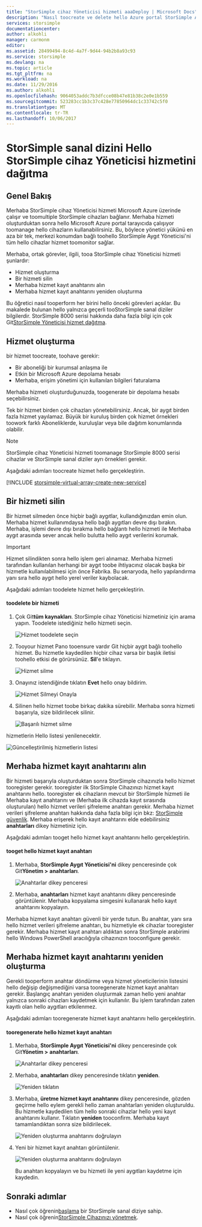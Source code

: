 ```yaml
---
title: "StorSimple cihaz Yöneticisi hizmeti aaaDeploy | Microsoft Docs"
description: "Nasıl toocreate ve delete hello Azure portal StorSimple Aygıt Yöneticisi'ni hizmetinde hello açıklar ve nasıl toomanage hello hizmet kayıt anahtarını açıklar."
services: storsimple
documentationcenter: 
author: alkohli
manager: carmonm
editor: 
ms.assetid: 28499494-8c4d-4a7f-9d44-94b2b8a93c93
ms.service: storsimple
ms.devlang: na
ms.topic: article
ms.tgt_pltfrm: na
ms.workload: na
ms.date: 11/29/2016
ms.author: alkohli
ms.openlocfilehash: 9064053addc7b3dfcce08b47e81b38c2e0e1b559
ms.sourcegitcommit: 523283cc1b3c37c428e77850964dc1c33742c5f0
ms.translationtype: MT
ms.contentlocale: tr-TR
ms.lasthandoff: 10/06/2017
---
```

# <a name="deploy-hello-storsimple-device-manager-service-for-storsimple-virtual-array"></a>StorSimple sanal dizini Hello StorSimple cihaz Yöneticisi hizmetini dağıtma
## <a name="overview"></a>Genel Bakış

Merhaba StorSimple cihaz Yöneticisi hizmeti Microsoft Azure üzerinde çalışır ve toomultiple StorSimple cihazları bağlanır. Merhaba hizmeti oluşturduktan sonra hello Microsoft Azure portal tarayıcıda çalışıyor toomanage hello cihazların kullanabilirsiniz. Bu, böylece yönetici yükünü en aza bir tek, merkezi konumdan bağlı toohello StorSimple Aygıt Yöneticisi'ni tüm hello cihazlar hizmet toomonitor sağlar.

Merhaba, ortak görevler, ilgili, tooa StorSimple cihaz Yöneticisi hizmeti şunlardır:

* Hizmet oluşturma
* Bir hizmeti silin
* Merhaba hizmet kayıt anahtarını alın
* Merhaba hizmet kayıt anahtarını yeniden oluşturma

Bu öğretici nasıl tooperform her birini hello önceki görevleri açıklar. Bu makalede bulunan hello yalnızca geçerli tooStorSimple sanal diziler bilgilerdir. StorSimple 8000 serisi hakkında daha fazla bilgi için çok Git[StorSimple Yöneticisi hizmet dağıtma](storsimple-manage-service.md).

## <a name="create-a-service"></a>Hizmet oluşturma

bir hizmet toocreate, toohave gerekir:

* Bir aboneliği bir kurumsal anlaşma ile
* Etkin bir Microsoft Azure depolama hesabı
* Merhaba, erişim yönetimi için kullanılan bilgileri faturalama

Merhaba hizmeti oluşturduğunuzda, toogenerate bir depolama hesabı seçebilirsiniz.

Tek bir hizmet birden çok cihazları yönetebilirsiniz. Ancak, bir aygıt birden fazla hizmet yayılamaz. Büyük bir kuruluş birden çok hizmet örnekleri toowork farklı Aboneliklerde, kuruluşlar veya bile dağıtım konumlarında olabilir.

> [!NOTE]
> StorSimple cihaz Yöneticisi hizmeti toomanage StorSimple 8000 serisi cihazlar ve StorSimple sanal diziler ayrı örnekleri gerekir.


Aşağıdaki adımları toocreate hizmet hello gerçekleştirin.

[!INCLUDE [storsimple-virtual-array-create-new-service](../../includes/storsimple-virtual-array-create-new-service.md)]

## <a name="delete-a-service"></a>Bir hizmeti silin

Bir hizmet silmeden önce hiçbir bağlı aygıtlar, kullandığınızdan emin olun. Merhaba hizmet kullanımdaysa hello bağlı aygıtları devre dışı bırakın. Merhaba, işlemi devre dışı bırakma hello bağlantı hello hizmeti ile Merhaba aygıt arasında sever ancak hello bulutta hello aygıt verilerini korumak.

> [!IMPORTANT]
> Hizmet silindikten sonra hello işlem geri alınamaz. Merhaba hizmeti tarafından kullanılan herhangi bir aygıt toobe ihtiyacınız olacak başka bir hizmetle kullanılabilmesi için önce Fabrika. Bu senaryoda, hello yapılandırma yanı sıra hello aygıt hello yerel veriler kaybolacak.
 

Aşağıdaki adımları toodelete hizmet hello gerçekleştirin.

#### <a name="toodelete-a-service"></a>toodelete bir hizmeti

1. Çok Git**tüm kaynakları**. StorSimple cihaz Yöneticisi hizmetiniz için arama yapın. Toodelete istediğiniz hello hizmeti seçin.
   
    ![Hizmet toodelete seçin](./media/storsimple-virtual-array-manage-service/deleteservice2.png)
2. Tooyour hizmet Pano tooensure vardır Git hiçbir aygıt bağlı toohello hizmet. Bu hizmetle kaydedilen hiçbir cihaz varsa bir başlık iletisi toohello etkisi de görürsünüz. **Sil**'e tıklayın.
   
    ![Hizmet silme](./media/storsimple-virtual-array-manage-service/deleteservice3.png)

3. Onayınız istendiğinde tıklatın **Evet** hello onay bildirim. 
   
    ![Hizmet Silmeyi Onayla](./media/storsimple-virtual-array-manage-service/deleteservice4.png)
4. Silinen hello hizmet toobe birkaç dakika sürebilir. Merhaba sonra hizmeti başarıyla, size bildirilecek silinir.
   
    ![Başarılı hizmet silme](./media/storsimple-virtual-array-manage-service/deleteservice6.png)

hizmetlerin Hello listesi yenilenecektir.

 ![Güncelleştirilmiş hizmetlerin listesi](./media/storsimple-virtual-array-manage-service/deleteservice7.png)

## <a name="get-hello-service-registration-key"></a>Merhaba hizmet kayıt anahtarını alın
Bir hizmeti başarıyla oluşturduktan sonra StorSimple cihazınızla hello hizmet tooregister gerekir. tooregister ilk StorSimple Cihazınızı hizmet kayıt anahtarını hello. tooregister ek cihazların mevcut bir StorSimple hizmeti ile Merhaba kayıt anahtarını ve (Merhaba ilk cihazda kayıt sırasında oluşturulan) hello hizmet verileri şifreleme anahtarı gerekir. Merhaba hizmet verileri şifreleme anahtarı hakkında daha fazla bilgi için bkz: [StorSimple güvenlik](storsimple-security.md). Merhaba erişerek hello kayıt anahtarını elde edebilirsiniz **anahtarları** dikey hizmetiniz için.

Aşağıdaki adımları tooget hello hizmet kayıt anahtarını hello gerçekleştirin.

#### <a name="tooget-hello-service-registration-key"></a>tooget hello hizmet kayıt anahtarı
1. Merhaba, **StorSimple Aygıt Yöneticisi'ni** dikey penceresinde çok Git**Yönetim &gt;**  **anahtarları**.
   
   ![Anahtarlar dikey penceresi](./media/storsimple-virtual-array-manage-service/getregkey2.png)
2. Merhaba, **anahtarları** hizmet kayıt anahtarını dikey penceresinde görüntülenir. Merhaba kopyalama simgesini kullanarak hello kayıt anahtarını kopyalayın. 

Merhaba hizmet kayıt anahtarı güvenli bir yerde tutun. Bu anahtar, yanı sıra hello hizmet verileri şifreleme anahtarı, bu hizmetiyle ek cihazlar tooregister gerekir. Merhaba hizmet kayıt anahtarı aldıktan sonra StorSimple arabirimi hello Windows PowerShell aracılığıyla cihazınızın tooconfigure gerekir.

## <a name="regenerate-hello-service-registration-key"></a>Merhaba hizmet kayıt anahtarını yeniden oluşturma
Gerekli tooperform anahtar döndürme veya hizmet yöneticilerinin listesini hello değişip değişmediğini varsa tooregenerate hizmet kayıt anahtarı gerekir. Başlangıç anahtarı yeniden oluşturmak zaman hello yeni anahtar yalnızca sonraki cihazları kaydetmek için kullanılır. Bu işlem tarafından zaten kayıtlı olan hello aygıtları etkilenmez.

Aşağıdaki adımları tooregenerate hizmet kayıt anahtarını hello gerçekleştirin.

#### <a name="tooregenerate-hello-service-registration-key"></a>tooregenerate hello hizmet kayıt anahtarı
1. Merhaba, **StorSimple Aygıt Yöneticisi'ni** dikey penceresinde çok Git**Yönetim &gt;**  **anahtarları**.
   
   ![Anahtarlar dikey penceresi](./media/storsimple-virtual-array-manage-service/getregkey2.png)
2. Merhaba, **anahtarları** dikey penceresinde tıklatın **yeniden**.
   
   ![Yeniden tıklatın](./media/storsimple-virtual-array-manage-service/getregkey5.png)
3. Merhaba, **üretme hizmet kayıt anahtarını** dikey penceresinde, gözden geçirme hello eylem gerekli hello zaman anahtarları yeniden oluşturuldu. Bu hizmetle kaydedilen tüm hello sonraki cihazlar hello yeni kayıt anahtarını kullanır. Tıklatın **yeniden** tooconfirm. Merhaba kayıt tamamlandıktan sonra size bildirilecek.
   
   ![Yeniden oluşturma anahtarını doğrulayın](./media/storsimple-virtual-array-manage-service/getregkey3.png)
4. Yeni bir hizmet kayıt anahtarı görüntülenir.
   
    ![Yeniden oluşturma anahtarını doğrulayın](./media/storsimple-virtual-array-manage-service/getregkey4.png)
   
   Bu anahtarı kopyalayın ve bu hizmeti ile yeni aygıtları kaydetme için kaydedin.

## <a name="next-steps"></a>Sonraki adımlar
* Nasıl çok öğrenin[başlama](storsimple-virtual-array-deploy1-portal-prep.md) bir StorSimple sanal diziye sahip.
* Nasıl çok öğrenin[StorSimple Cihazınızı yönetmek](storsimple-ova-web-ui-admin.md).

